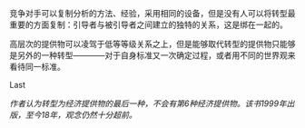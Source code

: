 竞争对手可以复制分析的方法、经验，采用相同的设备，但是没有人可以将转型最重要的方面复制：引导者与被引导者之间建立的独特的关系，这是绑在一起的。

高层次的提供物可以凌驾于低等等级关系之上，但是能够取代转型的提供物只能够是另外的一种转型————对于自身标准又一次确定过程，或者用不同的世界观来看待同一标准。


Last

*作者认为转型为经济提供物的最后一种，不会有第6种经济提供物。该书1999年出版，至今18年，观念仍然十分超前。*